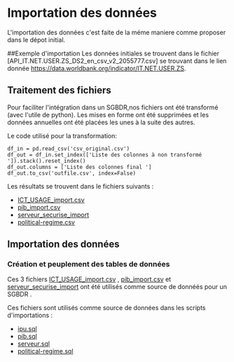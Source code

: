 # Importation des données
L'importation des données c'est faite de la méme maniere comme proposer dans le dépot initial.

##Exemple d'importation 
Les données initiales se trouvent dans le fichier [API_IT.NET.USER.ZS_DS2_en_csv_v2_2055777.csv] se trouvant dans le lien donnée
https://data.worldbank.org/indicator/IT.NET.USER.ZS.

## Traitement des fichiers 
Pour faciliter l'intégration dans un SGBDR,nos  fichiers  ont  été transformé (avec l'utile de python).
Les mises en forme ont été supprimées et les données annuelles ont été placées les unes à la suite des autres.

Le code utilisé pour la transformation:
   
    df_in = pd.read_csv('csv_original.csv')
    df_out = df_in.set_index(['Liste des colonnes à non transformé ']).stack().reset_index()
    df_out.columns = ['Liste des colonnes final ']
    df_out.to_csv('outfile.csv', index=False)

Les résultats  se  trouvent  dans le fichiers suivants :
  * [ICT_USAGE_import.csv](./ICT_USAGE_import.csv) 
  * [pib_import.csv](./pib_import.csv)
  * [serveur_securise_import](./serveur_securise_import.csv)
  * [political-regime.csv](./political-regime.csv)

## Importation des données

### Création et peuplement des tables de données
 Ces 3 fichiers  [ICT_USAGE_import.csv](./ICT_USAGE_import.csv) , [pib_import.csv](./pib_import.csv) et [serveur_securise_import](./serveur_securise_import.csv) ont été 
utilisés comme source de donnéés pour un SGBDR .

Ces fichiers sont utilisés comme source de données dans les scripts d'importations :
* [ipu.sql](IPU.sql)
* [pib.sql](pib.sql)
* [serveur.sql](serveur.sql)
* [political-regime.sql](serveur.sql)

